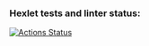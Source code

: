 ### Hexlet tests and linter status:
[![Actions Status](https://github.com/anagranfd/frontend-project-12/actions/workflows/hexlet-check.yml/badge.svg)](https://github.com/anagranfd/frontend-project-12/actions)